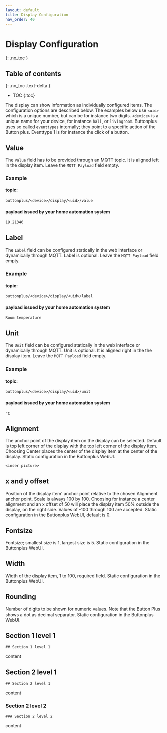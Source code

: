 ```yaml
---
layout: default
title: Display Configuration
nav_order: 40
---
```


# Display Configuration
{: .no_toc }


## Table of contents
{: .no_toc .text-delta }
- TOC
{:toc}

The display can show information as individually configured items. The configuration options are described below. The examples below use `<uid>` which is a unique number, but can be for instance two digits. `<device>` is a unique name for your device, for instance `hall`, or `livingroom`. Buttonplus uses so called `eventtypes` internally; they point to a specific action of the Button plus. Eventtype 1 is for instance the click of a button.

## Value
The `Value` field has to be provided through an MQTT topic. It is aligned left in the display item. Leave the `MQTT Payload` field empty.
### Example
#### topic:
`buttonplus/<device>/display/<uid>/value`
#### payload issued by your home automation system
`19.21346`

## Label
The `Label` field can be configured statically in the web interface or dynamically through MQTT. Label is optional. Leave the `MQTT Payload` field empty.
### Example
#### topic:
`buttonplus/<device>/display/<uid>/label`
#### payload issued by your home automation system
`Room temperature`

## Unit
The `Unit` field can be configured statically in the web interface or dynamically through MQTT. Unit is optional. It is aligned right in the the display item. Leave the `MQTT Payload` field empty.
### Example
#### topic:
`buttonplus/<device>/display/<uid>/unit`
#### payload issued by your home automation system
`°C`

## Alignment
The anchor point of the display item on the display can be selected. Default is top left corner of the display with the top left corner of the display item. Choosing Center places the center of the display item at the center of the display. Static configuration in the Buttonplus WebUI.

`<inser picture>`

## x and y offset
Position of the display item' anchor point relative to the chosen Alignment anchor point. Scale is always 100 by 100. Choosing for instance a center alignment and an x offset of 50 will place the display item 50% outside the display, on the right side. Values of -100 through 100 are accepted. Static configuration in the Buttonplus WebUI, default is 0.

## Fontsize 
Fontsize; smallest size is 1, largest size is 5. Static configuration in the Buttonplus WebUI.

## Width
Width of the display item, 1 to 100, required field. Static configuration in the Buttonplus WebUI.

## Rounding
Number of digits to be shown for numeric values. Note that the Button Plus shows a dot as decimal separator. Static configuration in the Buttonplus WebUI.

## Section 1 level 1
`## Section 1 level 1`

content

## Section 2 level 1
`## Section 2 level 1`

content

### Section 2 level 2
`### Section 2 level 2`

content

